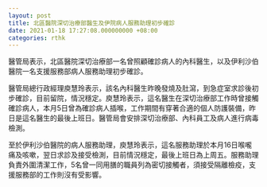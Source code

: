 ```yaml
---
layout: post
title: 北區醫院深切治療部醫生及伊院病人服務助理初步確診
date: 2021-01-18 17:27:08.000000000 +08:00
categories: rthk
---
```


醫管局表示，北區醫院深切治療部一名曾照顧確診病人的內科醫生，以及伊利沙伯醫院一名支援服務部病人服務助理初步確診。

醫管局總行政經理庾慧玲表示，該名內科醫生昨晚發燒及肚瀉，到急症室求診後初步確診，目前留院，情況穩定。庾慧玲表示，這名醫生在深切治療部工作時曾接觸確診病人，本月5日曾為確診病人插喉，工作期間有穿著合適的個人防護裝備，昨日是這名醫生的最後上班日。醫管局會安排深切治療部、內科員工及病人進行病毒檢測。

至於伊利沙伯醫院的病人服務助理，庾慧玲表示，這名服務助理於本月16日喉嚨痛及咳嗽，翌日求診及接受檢測，目前情況穩定，最後上班日為上周五。服務助理負責外圍清潔工作，5名曾一同用膳的職員列為密切接觸者，須接受隔離檢疫，支援服務部的工作則沒有受影響。
